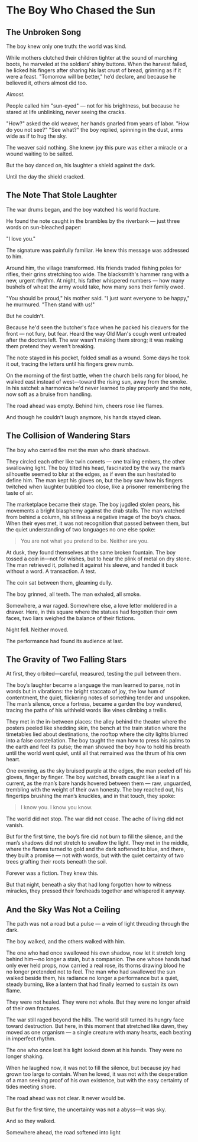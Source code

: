 # The Boy Who Chased the Sun

## The Unbroken Song

The boy knew only one truth: the world was kind.

While mothers clutched their children tighter at the sound of marching boots, he marveled at the soldiers’ shiny buttons. When the harvest failed, he licked his fingers after sharing his last crust of bread, grinning as if it were a feast. "Tomorrow will be better," he’d declare, and because he believed it, others almost did too.

*Almost.*

People called him "sun-eyed" — not for his brightness, but because he stared at life unblinking, never seeing the cracks.

"How?" asked the old weaver, her hands gnarled from years of labor. "How do you not see?"
"See what?" the boy replied, spinning in the dust, arms wide as if to hug the sky.

The weaver said nothing. She knew: joy this pure was either a miracle or a wound waiting to be salted.

But the boy danced on, his laughter a shield against the dark.

Until the day the shield cracked.

## The Note That Stole Laughter

The war drums began, and the boy watched his world fracture.

He found the note caught in the brambles by the riverbank — just three words on sun-bleached paper:

"I love you."

The signature was painfully familiar. He knew this message was addressed to him.

Around him, the village transformed. His friends traded fishing poles for rifles, their grins stretching too wide. The blacksmith's hammer rang with a new, urgent rhythm. At night, his father whispered numbers — how many bushels of wheat the army would take, how many sons their family owed.

"You should be proud," his mother said.
"I just want everyone to be happy," he murmured.
"Then stand with us!"

But he couldn't.

Because he'd seen the butcher's face when he packed his cleavers for the front — not fury, but fear. Heard the way Old Man's cough went untreated after the doctors left. The war wasn't making them strong; it was making them pretend they weren't breaking.

The note stayed in his pocket, folded small as a wound. Some days he took it out, tracing the letters until his fingers grew numb.

On the morning of the first battle, when the church bells rang for blood, he walked east instead of west—toward the rising sun, away from the smoke. In his satchel: a harmonica he'd never learned to play properly and the note, now soft as a bruise from handling.

The road ahead was empty. Behind him, cheers rose like flames.

And though he couldn't laugh anymore, his hands stayed clean.

## The Collision of Wandering Stars 

The boy who carried fire met the man who drank shadows.

They circled each other like twin comets — one trailing embers, the other swallowing light. The boy tilted his head, fascinated by the way the man’s silhouette seemed to blur at the edges, as if even the sun hesitated to define him. The man kept his gloves on, but the boy saw how his fingers twitched when laughter bubbled too close, like a prisoner remembering the taste of air.

The marketplace became their stage. The boy jugdled stolen pears, his movements a bright blasphemy against the drab stalls. The man watched from behind a column, his stillness a negative image of the boy’s chaos. When their eyes met, it was not recognition that passed between them, but the quiet understanding of two languages no one else spoke:

> You are not what you pretend to be.
> Neither are you.

At dusk, they found themselves at the same broken fountain. The boy tossed a coin in—not for wishes, but to hear the plink of metal on dry stone. The man retrieved it, polished it against his sleeve, and handed it back without a word. A transaction. A test.

The coin sat between them, gleaming dully.

The boy grinned, all teeth.
The man exhaled, all smoke.

Somewhere, a war raged. Somewhere else, a love letter moldered in a drawer. Here, in this square where the statues had forgotten their own faces, two liars weighed the balance of their fictions.

Night fell. Neither moved.

The performance had found its audience at last.

## The Gravity of Two Falling Stars

At first, they orbited—careful, measured, testing the pull between them.

The boy’s laughter became a language the man learned to parse, not in words but in vibrations: the bright staccato of joy, the low hum of contentment, the quiet, flickering notes of something tender and unspoken. The man’s silence, once a fortress, became a garden the boy wandered, tracing the paths of his withheld words like vines climbing a trellis.

They met in the in-between places: the alley behind the theater where the posters peeled like shedding skin, the bench at the train station where the timetables lied about destinations, the rooftop where the city lights blurred into a false constellation. The boy taught the man how to press his palms to the earth and feel its pulse; the man showed the boy how to hold his breath until the world went quiet, until all that remained was the thrum of his own heart.

One evening, as the sky bruised purple at the edges, the man peeled off his gloves, finger by finger.
The boy watched, breath caught like a leaf in a current, as the man’s bare hands hovered between them — raw, unguarded, trembling with the weight of their own honesty.
The boy reached out, his fingertips brushing the man’s knuckles, and in that touch, they spoke:

> I know you.
> I know you know.

The world did not stop. The war did not cease. The ache of living did not vanish.

But for the first time, the boy’s fire did not burn to fill the silence, and the man’s shadows did not stretch to swallow the light.
They met in the middle, where the flames turned to gold and the dark softened to blue, and there, they built a promise — not with words, but with the quiet certainty of two trees grafting their roots beneath the soil.

Forever was a fiction. They knew this.

But that night, beneath a sky that had long forgotten how to witness miracles, they pressed their foreheads together and whispered it anyway.

## And the Sky Was Not a Ceiling

The path was not a road but a pulse — a vein of light threading through the dark.

The boy walked, and the others walked with him.

The one who had once swallowed his own shadow, now let it stretch long behind him—no longer a stain, but a companion. The one whose hands had only ever held props, now carried a real rose, its thorns drawing blood he no longer pretended not to feel. The man who had swallowed the sun walked beside them, his radiance no longer a performance but a quiet, steady burning, like a lantern that had finally learned to sustain its own flame.

They were not healed. They were not whole. But they were no longer afraid of their own fractures.

The war still raged beyond the hills. The world still turned its hungry face toward destruction. But here, in this moment that stretched like dawn, they moved as one organism — a single creature with many hearts, each beating in imperfect rhythm.

The one who once lost his light looked down at his hands. They were no longer shaking.

When he laughed now, it was not to fill the silence, but because joy had grown too large to contain. When he loved, it was not with the desperation of a man seeking proof of his own existence, but with the easy certainty of tides meeting shore.

The road ahead was not clear. It never would be.

But for the first time, the uncertainty was not a abyss—it was sky.

And so they walked.

Somewhere ahead, the road softened into light
